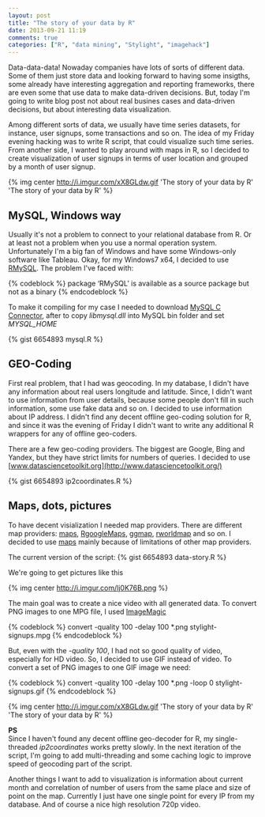```yaml
---
layout: post
title: "The story of your data by R"
date: 2013-09-21 11:19
comments: true
categories: ["R", "data mining", "Stylight", "imagehack"]
---
```


Data-data-data! Nowaday companies have lots of sorts of different data. Some of them just store data and looking forward to having some insigths,
some already have interesting aggregation and reporting frameworks, there are even some that use data to make data-driven decisions.
But, today I'm going to write blog post not about real busines cases and data-driven decisions, but about interesting data visualization.

Among different sorts of data, we usually have time series datasets, for instance, user signups, some transactions and so on.
The idea of my Friday evening hacking was to write R script, that could visualize such time series. From another side, I wanted to play around with maps in R,
so I decided to create visualization of user signups in terms of user location and grouped by a month of user signup.

{% img center http://i.imgur.com/xX8GLdw.gif 'The story of your data by R' 'The story of your data by R' %}

<!--more-->

MySQL, Windows way
--------------
Usually it's not a problem to connect to your relational database from R. Or at least not a problem when you use a normal operation system.
Unfortunately I'm a big fan of Windows and have some Windows-only software like Tableau. Okay, for my Windows7 x64,
I decided to use [RMySQL](http://cran.r-project.org/web/packages/RMySQL/index.html). The problem I've faced with:

{% codeblock %}
package ‘RMySQL’ is available as a source package but not as a binary
{% endcodeblock %}

To make it compiling for my case I needed to download [MySQL C Connector](http://dev.mysql.com/downloads/connector/c/), after to copy _libmysql.dll_ into MySQL bin folder and set _MYSQL_HOME_

{% gist 6654893 mysql.R %}

GEO-Coding
--------------
First real problem, that I had was geocoding. In my database, I didn't have any information about real users longitude and latitude.
Since, I didn't want to use information from user details, because some people don't fill in such information, some use fake data and so on.
I decided to use information about IP address. I didn't find any decent offline geo-coding solution for R, and since it was the evening of Friday I didn't want to
write any additional R wrappers for any of offline geo-coders.

There are a few geo-coding providers. The biggest are Google, Bing and Yandex, but they have strict limits for numbers of queries.
I decided to use [www.datasciencetoolkit.org](http://www.datasciencetoolkit.org/)

{% gist 6654893 ip2coordinates.R %}

Maps, dots, pictures
--------------
To have decent visialization I needed map providers. There are different map providers: [maps](http://cran.r-project.org/web/packages/maps/),
[RgoogleMaps](http://cran.r-project.org/web/packages/RgoogleMaps/index.html), [ggmap](http://cran.r-project.org/web/packages/ggmap/index.html), [rworldmap](http://cran.r-project.org/web/packages/rworldmap/index.html) and so on. I decided to use [maps](http://cran.r-project.org/web/packages/maps/) mainly because of limitations of other map providers.

The current version of the script:
{% gist 6654893 data-story.R %}

We're going to get pictures like this

{% img center http://i.imgur.com/lj0K76B.png %}

The main goal was to create a nice video with all generated data. To convert PNG images to one MPG file,
I used [ImageMagic](www.imagemagick.org/)

{% codeblock %}
convert -quality 100 -delay 100 *.png stylight-signups.mpg
{% endcodeblock %}

But, even with the _-quality 100_, I had not so good quality of video, especially for HD video.
So, I decided to use GIF instead of video. To convert a set of PNG images to one GIF image we need:

{% codeblock %}
convert -quality 100 -delay 100 *.png -loop 0 stylight-signups.gif
{% endcodeblock %}

{% img center http://i.imgur.com/xX8GLdw.gif 'The story of your data by R' 'The story of your data by R' %}

__PS__<br />
Since I haven't found any decent offline geo-decoder for R, my single-threaded _ip2coordinates_ works pretty slowly. In the next iteration of the script, I'm going to add multi-threading and some caching logic to improve speed of geocoding part of the script.

Another things I want to add to visualization is information about current month and correlation of number of users from the same place
and size of point on the map. Currently I just have one single point for every IP from my database. And of course a nice high resolution 720p video.